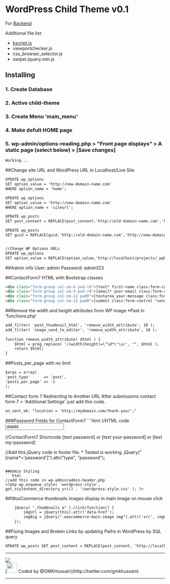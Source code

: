 # WordPress Child Theme v0.1
For [Backend](#Backed) 


Additional file list:
* [kscript.js](#kscript.js)
* viewportchecker.js
* css_browser_selector.js
* swiper.jquery.min.js


## Installing
### 1. Create Database
### 2. Active child-theme
### 3. Create Menu 'main_menu'
### 4. Make defult HOME page
### 5. wp-admin/options-reading.php > "Front page displays" > A static page (select below) > [Save changes]

```html
Working...
```


##Change site URL and WordPress URL in Localhost/Live Site
```html
UPDATE wp_options
SET option_value = 'http://new-domain-name.com'
WHERE option_name = 'home';

UPDATE wp_options
SET option_value = 'http://new-domain-name.com'
WHERE option_name = 'siteurl';

UPDATE wp_posts
SET post_content = REPLACE(post_content,'http://old-domain-name.com','http://new-domain-name.com');

UPDATE wp_posts
SET guid = REPLACE(guid,'http://old-domain-name.com','http://new-domain-name.com');


//Change WP Options URLs
UPDATE wp_options
SET option_value = REPLACE(option_value,'http://localhost/projects/_wpbasic','http://localhost/projects/wordpress/NEW_Project_Name/');

```



##Admin info
User: admin
Password: admin123


##ContactForm7 HTML with Bootstrap classes
```html
<div class="form-group col-sm-4 pad-l0">[text* first-name class:form-control placeholder "Name" ]</div>
<div class="form-group col-sm-4 pad-r0">[email* your-email class:form-control placeholder "Email"]</div>
<div class="form-group col-sm-12 pad0">[textarea your-message class:form-control ]</div>
<div class="form-group col-sm-12 pad0">[submit class:form-control "send"]</div>
```




##Remove the width and height attributes from WP image *Past in 'functions.php'
```html
add_filter( 'post_thumbnail_html', 'remove_width_attribute', 10 );
add_filter( 'image_send_to_editor', 'remove_width_attribute', 10 );
 
function remove_width_attribute( $html ) {
    $html = preg_replace( '/(width|height)=\"\d*\"\s/', "", $html );
    return $html;
}
```


##Posts_per_page with no limit
```html
$args = array(
'post_type'      => 'post',
'posts_per_page' => -1
);
```


##Contact form 7 Redirecting to Another URL After submissions
contact form 7 > 'Additional Settings'
just add this code.
```html
on_sent_ok: "location = 'http://mydomain.com/thank-you/';"
```

<p id="pwd4cf7"></p>
###Password Fields for ContactForm7
```html
//HTML code
<input type="text" name="your-password" class="password"  value="daddd">

//ContactForm7 Shortcode
[text password]
 or 
[text your-password]
 or 
[text my-password]


//Add this jQuery code in footer file. * Tested is working.
jQuery("[name*='password']").attr("type", "password");
```

##Admin Styling
```html
//add this code in wp-admin/admin-header.php
<?php wp_enqueue_style( 'wordpress-style', get_stylesheet_directory_uri() . '/wordpress-style.css' ); ?>
```

##WooCommerce thumbnails images display in main image on mouse click
```html
	jQuery( ".thumbnails a" ).click(function() {
		imgUrl = jQuery(this).attr('data-href');
		imgBig = jQuery(".woocommerce-main-image img").attr('src', imgUrl);
	});
```


##Fixing Images and Broken Links by updating Paths in WordPress by SQL query
```html
UPDATE wp_posts SET post_content = REPLACE(post_content, 'http://localhost/projects/wordpress/myproject_wp/', 'http://mydomain.com/projects/myproject_wp/');
```
		
<hr/>
<img src="https://mir-s3-cdn-cf.behance.net/project_modules/disp/dd563b20465955.562fed481f5b4.gif" />
<br/>
[<img src="https://cdn1.iconfinder.com/data/icons/logotypes/32/twitter-128.png" width="auto" height="32" /> Coded by @GMKHussain](http://twitter.com/gmkhussain)
<hr/>
